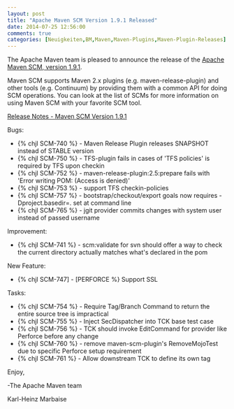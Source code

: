 ```yaml
---
layout: post
title: "Apache Maven SCM Version 1.9.1 Released"
date: 2014-07-25 12:56:00
comments: true
categories: [Neuigkeiten,BM,Maven,Maven-Plugins,Maven-Plugin-Releases]
---
```

The Apache Maven team is pleased to announce the release of the 
[Apache Maven SCM, version 1.9.1](http://maven.apache.org/scm/).

Maven SCM supports Maven 2.x plugins (e.g. maven-release-plugin) and other
tools (e.g. Continuum) by providing them with a common API for doing SCM
operations. You can look at the list of SCMs for more information on using
Maven SCM with your favorite SCM tool.

<!-- more -->

[Release Notes - Maven SCM Version 1.9.1](http://jira.codehaus.org/secure/ReleaseNote.jspa?projectId=10527&version=19623)

Bugs:

 * {% chjl SCM-740 %} - Maven Release Plugin releases SNAPSHOT instead of STABLE version
 * {% chjl SCM-750 %} - TFS-plugin fails in cases of 'TFS policies' is required by TFS upon checkin
 * {% chjl SCM-752 %} - maven-release-plugin:2.5:prepare fails with 'Error writing POM: (Access is denied)'
 * {% chjl SCM-753 %} - support TFS checkin-policies
 * {% chjl SCM-757 %} - bootstrap/checkout/export goals now requires -Dproject.basedir=. set at command line
 * {% chjl SCM-765 %} - jgit provider commits changes with system user instead of passed username

Improvement:

 * {% chjl SCM-741 %} - scm:validate for svn should offer a way to check the current directory actually matches what's declared in the pom

New Feature:

 * {% chjl SCM-747] - [PERFORCE %} Support SSL

Tasks:

 * {% chjl SCM-754 %} - Require Tag/Branch Command to return the entire source tree is impractical
 * {% chjl SCM-755 %} - Inject SecDispatcher into TCK base test case
 * {% chjl SCM-756 %} - TCK should invoke EditCommand for provider like Perforce before any change
 * {% chjl SCM-760 %} - remove maven-scm-plugin's RemoveMojoTest due to specific Perforce setup requirement
 * {% chjl SCM-761 %} - Allow downstream TCK to define its own tag

Enjoy,

-The Apache Maven team

Karl-Heinz Marbaise
